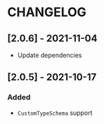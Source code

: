 # CHANGELOG

## [2.0.6] - 2021-11-04
- Update dependencies
## [2.0.5] - 2021-10-17
### Added
- `CustomTypeSchema` support